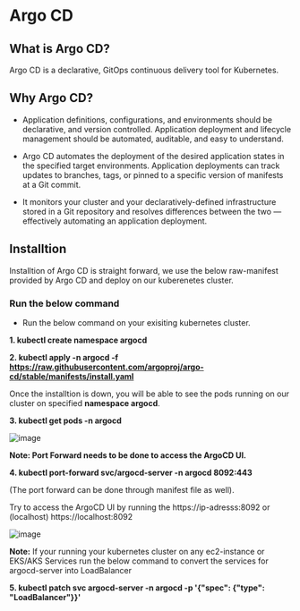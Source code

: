 # Argo CD

## What is Argo CD?
Argo CD is a declarative, GitOps continuous delivery tool for Kubernetes.

## Why Argo CD?
- Application definitions, configurations, and environments should be declarative, and version controlled. Application deployment and lifecycle management should be automated, auditable, and easy to understand.

- Argo CD automates the deployment of the desired application states in the specified target environments. Application deployments can track updates to branches, tags, or pinned to a specific version of manifests at a Git commit.

- It monitors your cluster and your declaratively-defined infrastructure stored in a Git repository and resolves differences between the two — effectively automating an application deployment. 

## Installtion

Installtion of Argo CD is straight forward, we use the below raw-manifest provided by Argo CD and deploy on our kuberenetes cluster.

### Run the below command

- Run the below command on your exisiting kubernetes cluster.

**1. kubectl create namespace argocd**

**2. kubectl apply -n argocd -f https://raw.githubusercontent.com/argoproj/argo-cd/stable/manifests/install.yaml**


Once the installtion is down, you will be able to see the pods running on our cluster on specified **namespace argocd**.

**3. kubectl get pods -n argocd**

![image](https://user-images.githubusercontent.com/113592437/221434779-632852c9-c9f0-4c4c-ad5b-aad0d323e28e.png)

**Note: Port Forward needs to be done to access the ArgoCD UI.**

**4. kubectl port-forward svc/argocd-server -n argocd 8092:443** 

(The port forward can be done through manifest file as well).

Try to access the ArgoCD UI by running the https://ip-adresss:8092 or (localhost) https://localhost:8092

![image](https://user-images.githubusercontent.com/113592437/221435255-4b8517b3-b33f-4b34-b479-ad2f6905b53a.png)
 
**Note:** If your running your kubernetes cluster on any ec2-instance or EKS/AKS Services run the below command to convert the services for argocd-server into LoadBalancer

**5. kubectl patch svc argocd-server -n argocd -p '{"spec": {"type": "LoadBalancer"}}'** 
